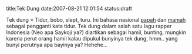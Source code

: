 title:Tek Dung
date:2007-08-21 12:01:54
status:draft

Tek dung = Tidur, bobo, slept, turu.
Ini bahasa nasional <a href="http://kecebongsoft.wordpress.com">papah</a> dan <a href="http://chrisnanice.blogspot.com">mamah</a> sebagai pengganti kata tidur. Tek dung dalam salah satu lagu rapper Indonesia (Neo apa Saykoji ya?) diartikan sebagai hamil, bunting, mungkin karena perut orang hamil kalau dipukul bunyinya tek dung, hmm.. yang bunyi perutnya apa bayinya ya? Hehehe...